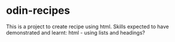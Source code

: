 # odin-recipes

This is a project to create recipe using html.
Skills expected to have demonstrated and learnt: html - using lists and headings?
